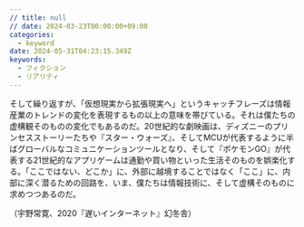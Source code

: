 ```yaml
---
// title: null
// date: 2024-03-23T00:00:00+09:00
categories:
  - keyword
date: 2024-05-31T04:23:15.349Z
keywords:
  - フィクション
  - リアリティ
---
```

そして繰り返すが、「仮想現実から拡張現実へ」というキャッチフレーズは情報産業のトレンドの変化を表現するもの以上の意味を帯びている。それは僕たちの虚構観そのものの変化でもあるのだ。20世紀的な劇映画は、ディズニーのプリンセスストーリーたちや『スター・ウォーズ』、そしてMCUが代表するように半ばグローバルなコミュニケーションツールとなり、そして『ポケモンGO』が代表する21世紀的なアプリゲームは通勤や買い物といった生活そのものを娯楽化する。「ここではない、どこか」に、外部に越境することではなく「ここ」に、内部に深く潜るための回路を、いま、僕たちは情報技術に、そして虚構そのものに求めつつあるのだ。

（宇野常寛、2020『遅いインターネット』幻冬舎）